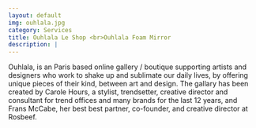 ```yaml
---
layout: default
img: ouhlala.jpg
category: Services
title: Ouhlala Le Shop <br>Ouhlala Foam Mirror
description: |
---
```

Ouhlala, is an Paris based online gallery / boutique supporting artists and designers who work to shake up and sublimate our daily lives, by offering unique pieces of their kind, between art and design.
The gallary has been created by Carole Hours, a stylist, trendsetter, creative director and consultant for trend offices and many brands for the last 12 years, and Frans McCabe, her best best partner, co-founder, and creative director at Rosbeef. 
